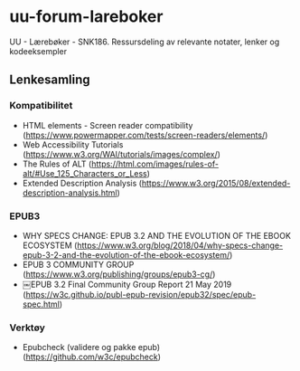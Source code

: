# uu-forum-lareboker
UU - Lærebøker - SNK186. Ressursdeling av relevante notater, lenker og kodeeksempler
## Lenkesamling
### Kompatibilitet
* HTML elements - Screen reader compatibility (https://www.powermapper.com/tests/screen-readers/elements/)
* Web Accessibility Tutorials (https://www.w3.org/WAI/tutorials/images/complex/)
* The Rules of ALT (https://html.com/images/rules-of-alt/#Use_125_Characters_or_Less)
* Extended Description Analysis (https://www.w3.org/2015/08/extended-description-analysis.html)

### EPUB3
* WHY SPECS CHANGE: EPUB 3.2 AND THE EVOLUTION OF THE EBOOK ECOSYSTEM (https://www.w3.org/blog/2018/04/why-specs-change-epub-3-2-and-the-evolution-of-the-ebook-ecosystem/)
* EPUB 3 COMMUNITY GROUP (https://www.w3.org/publishing/groups/epub3-cg/)
* ￼EPUB 3.2 Final Community Group Report 21 May 2019 (https://w3c.github.io/publ-epub-revision/epub32/spec/epub-spec.html)

### Verktøy
* Epubcheck (validere og pakke epub) (https://github.com/w3c/epubcheck)
